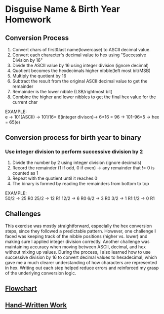 # Disguise Name & Birth Year Homework
## Conversion Process
1. Convert chars of first&last name(lowercase) to ASCII decimal value.
2. Convert each character's decimal value to hex using "Successive Division by 16"
3. Divide the ASCII value by 16 using integer division (ignore decimal)
4. Quotient becomes the hexdecimals higher nibble(left most bit/MSB)
5. Multiply the quotient by 16
6. Subtract the result from the original ASCII decimal value to get the remainder 
7. Remainder is the lower nibble (LSB/rightmost bit)
8. Combine the higher and lower nibbles to get the final hex value for the current char

EXAMPLE:<br>
e -> 101(ASCII) -> 101/16= 6(integer divison)-> 6*16 = 96 -> 101-96=5 -> hex = 65(e)

## Conversion process for birth year to binary
### Use integer division to perform successive division by 2
1. Divide the number by 2 using integer division (ignore decimals)
2. Record the remainder (1 if odd, 0 if even) -> any remainder that != 0 is counted as 1
3. Repeat with the quotient until it reaches 0
4. The binary is formed by reading the remainders from bottom to top

EXAMPLE: <br>
50/2 -> 25 R0
25/2 -> 12 R1
12/2 -> 6  R0
6/2 -> 3   R0
3/2 -> 1   R1
1/2 -> 0   R1


## Challenges
This exercise was mostly straightforward, especially the hex conversion steps, since they 
followed a predictable pattern. However, one challenge I faced was keeping track of the 
nibble positions (higher vs. lower) and making sure I applied integer division correctly. 
Another challenge was maintaining accuracy when moving between ASCII, decimal, and hex 
without mixing up values. During the process, I also learned how to use successive division
by 16 to convert decimal values to hexadecimal, which gave me a much clearer understanding 
of how characters are represented in hex. Writing out each step helped reduce errors and 
reinforced my grasp of the underlying conversion logic.

## [Flowchart](images/nameInDisguised.png)
## [Hand-Written Work](images/conversions.jpg)


